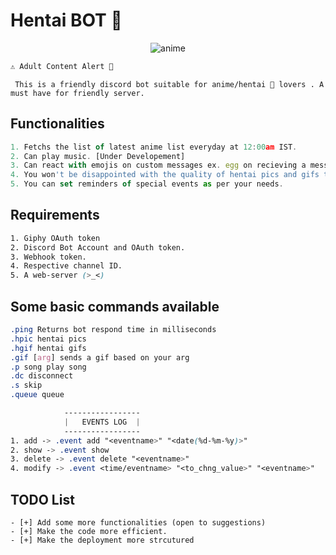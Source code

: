 <h1> Hentai BOT 🤖 </h1>

<p align="center">
<img src="https://encrypted-tbn0.gstatic.com/images?q=tbn:ANd9GcTyO8peOoAOaTc9CvNjIPNzlYDPbywcQ7EwOA&usqp=CAU" alt="anime" align=center>
</p>

```js
⚠️ Adult Content Alert 🔞
```

``` This is a friendly discord bot suitable for anime/hentai 💛 lovers . A must have for friendly server.```

## Functionalities

```js
1. Fetchs the list of latest anime list everyday at 12:00am IST.
2. Can play music. [Under Developement]
3. Can react with emojis on custom messages ex. egg on recieving a message containing egg or anda.
4. You won't be disappointed with the quality of hentai pics and gifs that you will get on request.
5. You can set reminders of special events as per your needs.
```

## Requirements

```css
1. Giphy OAuth token
2. Discord Bot Account and OAuth token.
3. Webhook token.
4. Respective channel ID.
5. A web-server (>_<)
```

## Some basic commands available

```css
.ping Returns bot respond time in milliseconds
.hpic hentai pics
.hgif hentai gifs
.gif [arg] sends a gif based on your arg
.p song play song
.dc disconnect
.s skip
.queue queue
```
```css
            -----------------
            |   EVENTS LOG  |
            -----------------
1. add -> .event add "<eventname>" "<date(%d-%m-%y)>"
2. show -> .event show
3. delete -> .event delete "<eventname>"
4. modify -> .event <time/eventname> "<to_chng_value>" "<eventname>"
```

## TODO List
```
- [+] Add some more functionalities (open to suggestions)
- [+] Make the code more efficient.
- [+] Make the deployment more strcutured
```
